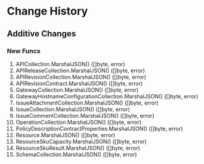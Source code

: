 # Change History

## Additive Changes

### New Funcs

1. APICollection.MarshalJSON() ([]byte, error)
1. APIReleaseCollection.MarshalJSON() ([]byte, error)
1. APIRevisionCollection.MarshalJSON() ([]byte, error)
1. APIRevisionContract.MarshalJSON() ([]byte, error)
1. GatewayCollection.MarshalJSON() ([]byte, error)
1. GatewayHostnameConfigurationCollection.MarshalJSON() ([]byte, error)
1. IssueAttachmentCollection.MarshalJSON() ([]byte, error)
1. IssueCollection.MarshalJSON() ([]byte, error)
1. IssueCommentCollection.MarshalJSON() ([]byte, error)
1. OperationCollection.MarshalJSON() ([]byte, error)
1. PolicyDescriptionContractProperties.MarshalJSON() ([]byte, error)
1. Resource.MarshalJSON() ([]byte, error)
1. ResourceSkuCapacity.MarshalJSON() ([]byte, error)
1. ResourceSkuResult.MarshalJSON() ([]byte, error)
1. SchemaCollection.MarshalJSON() ([]byte, error)
